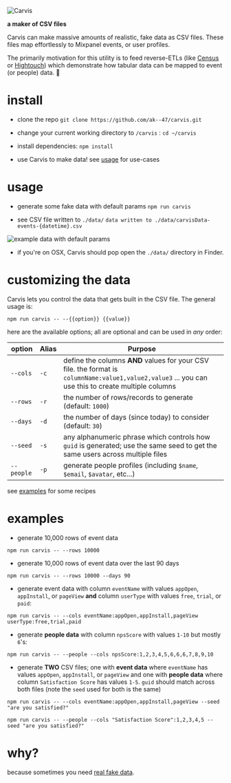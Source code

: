 

![Carvis](https://aktunes.neocities.org/carvisLogo.png)

**a maker of CSV files** 

Carvis can make massive amounts of realistic, fake data as CSV files. These files map effortlessly to Mixpanel events, or user profiles.

The primarily motivation for this utility is to feed reverse-ETLs (like [Census](https://www.getcensus.com/) or [Hightouch](https://hightouch.io/)) which demonstrate how tabular data can be mapped to event (or people) data. 🥳

# install

  - clone the repo
```git clone https://github.com/ak--47/carvis.git```

  - change your current working directory to `/carvis` :
```cd ~/carvis```
  
- install dependencies:
```npm install```

- use Carvis to make data! see [usage](#usage) for use-cases
  
# usage
  - generate some fake data with default params
  `npm run carvis` 
  
  - see CSV file written to `./data/`
  `data written to ./data/carvisData-events-{datetime}.csv`
  
![example data with default params](https://aktunes.neocities.org/carvis.png)

- if you're on OSX, Carvis should pop open the `./data/` directory in Finder.

# customizing the data
Carvis lets you control the data that gets built in the CSV file. The general usage is:

```
npm run carvis -- --{{option}} {{value}}
```
here are the available options; all are optional and can be used in *any* order:

| option | Alias | Purpose |
| ------ | ------ | ------ |
| `--cols` |`-c` | define the columns **AND** values for your CSV file. the format is `columnName:value1,value2,value3` ... you can use this to create multiple columns |
| `--rows` | `-r` | the number of rows/records to generate (default: `1000`) |
| `--days` | `-d` | the number of days (since today) to consider (default: `30`) |
| `--seed` | `-s` | any alphanumeric phrase which controls how `guid` is generated; use the same seed to get the same users across multiple files
|`--people`| `-p`| generate people profiles (including `$name`, `$email`, `$avatar`, etc...)

see [examples](#examples) for some recipes

# examples

 - generate 10,000  rows of event data
```
npm run carvis -- --rows 10000
```
 - generate 10,000 rows of event data over the last 90 days
```
npm run carvis -- --rows 10000 --days 90
```
- generate event data with column `eventName` with values `appOpen`, `appInstall`, or `pageView`  **and** column `userType` with values `free`, `trial`, or `paid`:
```
npm run carvis -- --cols eventName:appOpen,appInstall,pageView userType:free,trial,paid
```
- generate **people data** with column `npsScore` with values `1-10` but mostly `6`'s:
```
npm run carvis -- --people --cols npsScore:1,2,3,4,5,6,6,6,7,8,9,10
```
- generate **TWO** CSV files; one with **event data** where `eventName` has values `appOpen`, `appInstall`, or `pageView`  and one with **people data** where  column `Satisfaction Score` has values `1-5`.  `guid` should match across both files (note the `seed` used for both is the same)
```
npm run carvis -- --cols eventName:appOpen,appInstall,pageView --seed "are you satisfied?"
```
```
npm run carvis -- --people --cols "Satisfaction Score":1,2,3,4,5 --seed "are you satisfied?"
```

# why?
because sometimes you need [real fake data](https://www.youtube.com/watch?v=4270c5qWPBg). 
